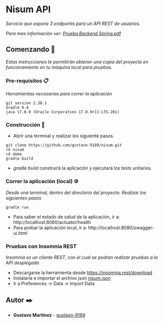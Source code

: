 # Nisum API

_Servicio que expone 3 endpoints para un API REST de usuarios._

_Para mas información ver: [Prueba Backend Spring.pdf](./demo/docs/Ejercicio_JAVA-Especialista_Integracion-BCI.docx.pdf)_

## Comenzando 🚀

_Estas instrucciones te permitirán obtener una copia del proyecto en funcionamiento en tu máquina local para pruebas._

### Pre-requisitos 📋

_Herramientas necesarias para correr la aplicación_

```
git version 2.38.1
Gradle 8.4
java 17.0.9 (Oracle Corporation 17.0.9+11-LTS-201)
```

### Construcción 🔧

+ Abrir una terminal y realizar los siguiente pasos.

```
git clone https://github.com/gustavo-9189/nisum.git
cd nisum
cd demo
gradle build
```
+ _gradle build_ construirá la aplicación y ejecutará los tests unitarios.

### Correr la aplicación (local) ⚙️

_Desde una terminal, dentro del directorio del proyecto. Realizar los siguientes pasos_

```
gradle run
```
+ Para saber el estado de salud de la aplicación, ir a: http://localhost:8080/actuator/health
+ Para probar la aplicación local, ir a: http://localhost:8080/swagger-ui.html

### Pruebas con Insomnia REST
_Insomnia es un cliente REST, con el cual se podran realizar pruebas a la API desplegada_
+ Descargarse la herramienta desde https://insomnia.rest/download
+ Instalarla e importar el archivo json [nisum.json](./demo/docs/nisum.json)
+ Ir a Preferences -> Data -> Import Data

## Autor ✒️

* **Gustavo Martínez** - [gustavo-9189](https://github.com/gustavo-9189)
